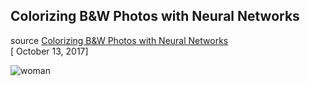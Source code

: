## Colorizing B&W Photos with Neural Networks
source [Colorizing B&W Photos with Neural Networks](https://blog.floydhub.com/colorizing-b&w-photos-with-neural-networks/)  
[ October 13, 2017]


![woman](https://blog.floydhub.com/static/c448f873e086cd77b6661dc133521d65-77609.png)
